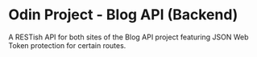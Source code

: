 # Odin Project - Blog API (Backend)

A RESTish API for both sites of the Blog API project featuring JSON Web Token protection for certain routes.
